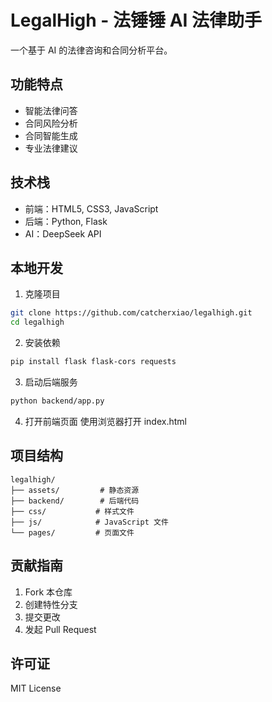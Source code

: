 # LegalHigh - 法锤锤 AI 法律助手

一个基于 AI 的法律咨询和合同分析平台。

## 功能特点

- 智能法律问答
- 合同风险分析
- 合同智能生成
- 专业法律建议

## 技术栈

- 前端：HTML5, CSS3, JavaScript
- 后端：Python, Flask
- AI：DeepSeek API

## 本地开发

1. 克隆项目
```bash
git clone https://github.com/catcherxiao/legalhigh.git
cd legalhigh
```

2. 安装依赖
```bash
pip install flask flask-cors requests
```

3. 启动后端服务
```bash
python backend/app.py
```

4. 打开前端页面
使用浏览器打开 index.html

## 项目结构

```
legalhigh/
├── assets/         # 静态资源
├── backend/        # 后端代码
├── css/           # 样式文件
├── js/            # JavaScript 文件
└── pages/         # 页面文件
```

## 贡献指南

1. Fork 本仓库
2. 创建特性分支
3. 提交更改
4. 发起 Pull Request

## 许可证

MIT License